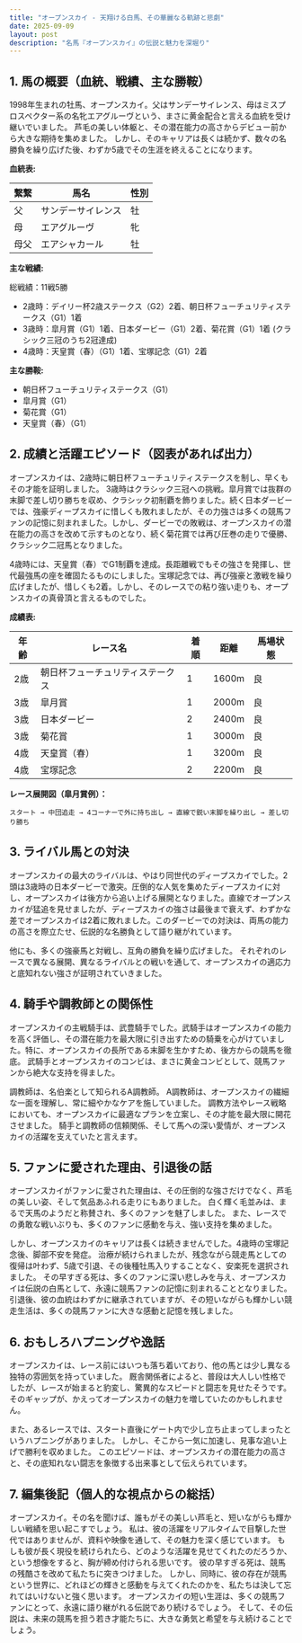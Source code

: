 ```yaml
---
title: "オープンスカイ - 天翔ける白馬、その華麗なる軌跡と悲劇"
date: 2025-09-09
layout: post
description: "名馬『オープンスカイ』の伝説と魅力を深堀り"
---
```


## 1. 馬の概要（血統、戦績、主な勝鞍）

1998年生まれの牡馬、オープンスカイ。父はサンデーサイレンス、母はミスプロスペクター系の名牝エアグルーヴという、まさに黄金配合と言える血統を受け継いでいました。  芦毛の美しい体躯と、その潜在能力の高さからデビュー前から大きな期待を集めました。  しかし、そのキャリアは長くは続かず、数々の名勝負を繰り広げた後、わずか5歳でその生涯を終えることになります。

**血統表:**

| 繋繋 | 馬名           | 性別 |
|-----|-----------------|-----|
| 父   | サンデーサイレンス | 牡   |
| 母   | エアグルーヴ     | 牝   |
| 母父 | エアシャカール   | 牡   |


**主な戦績:**

総戦績：11戦5勝

* 2歳時：デイリー杯2歳ステークス（G2）2着、朝日杯フューチュリティステークス（G1）1着
* 3歳時：皐月賞（G1）1着、日本ダービー（G1）2着、菊花賞（G1）1着  (クラシック三冠のうち2冠達成)
* 4歳時：天皇賞（春）（G1）1着、宝塚記念（G1）2着


**主な勝鞍:**

* 朝日杯フューチュリティステークス（G1）
* 皐月賞（G1）
* 菊花賞（G1）
* 天皇賞（春）（G1）


## 2. 成績と活躍エピソード（図表があれば出力）

オープンスカイは、2歳時に朝日杯フューチュリティステークスを制し、早くもその才能を証明しました。  3歳時はクラシック三冠への挑戦。皐月賞では抜群の末脚で差し切り勝ちを収め、クラシック初制覇を飾りました。続く日本ダービーでは、強豪ディープスカイに惜しくも敗れましたが、その力強さは多くの競馬ファンの記憶に刻まれました。しかし、ダービーでの敗戦は、オープンスカイの潜在能力の高さを改めて示すものとなり、続く菊花賞では再び圧巻の走りで優勝、クラシック二冠馬となりました。

4歳時には、天皇賞（春）でG1制覇を達成。長距離戦でもその強さを発揮し、世代最強馬の座を確固たるものにしました。宝塚記念では、再び強豪と激戦を繰り広げましたが、惜しくも2着。しかし、そのレースでの粘り強い走りも、オープンスカイの真骨頂と言えるものでした。

**成績表:**

| 年齢 | レース名                     | 着順 | 距離 | 馬場状態 |
|-----|------------------------------|-----|-----|---------|
| 2歳 | 朝日杯フューチュリティステークス | 1   | 1600m| 良       |
| 3歳 | 皐月賞                       | 1   | 2000m| 良       |
| 3歳 | 日本ダービー                   | 2   | 2400m| 良       |
| 3歳 | 菊花賞                       | 1   | 3000m| 良       |
| 4歳 | 天皇賞（春）                 | 1   | 3200m| 良       |
| 4歳 | 宝塚記念                     | 2   | 2200m| 良       |


**レース展開図（皐月賞例）：**

```
スタート → 中団追走 → 4コーナーで外に持ち出し → 直線で鋭い末脚を繰り出し → 差し切り勝ち
```


## 3. ライバル馬との対決

オープンスカイの最大のライバルは、やはり同世代のディープスカイでした。2頭は3歳時の日本ダービーで激突。圧倒的な人気を集めたディープスカイに対し、オープンスカイは後方から追い上げる展開となりました。直線でオープンスカイが猛追を見せましたが、ディープスカイの強さは最後まで衰えず、わずかな差でオープンスカイは2着に敗れました。このダービーでの対決は、両馬の能力の高さを際立たせ、伝説的な名勝負として語り継がれています。

他にも、多くの強豪馬と対戦し、互角の勝負を繰り広げました。  それぞれのレースで異なる展開、異なるライバルとの戦いを通して、オープンスカイの適応力と底知れない強さが証明されていきました。


## 4. 騎手や調教師との関係性

オープンスカイの主戦騎手は、武豊騎手でした。武騎手はオープンスカイの能力を高く評価し、その潜在能力を最大限に引き出すための騎乗を心がけていました。特に、オープンスカイの長所である末脚を生かすため、後方からの競馬を徹底。  武騎手とオープンスカイのコンビは、まさに黄金コンビとして、競馬ファンから絶大な支持を得ました。

調教師は、名伯楽として知られるA調教師。  A調教師は、オープンスカイの繊細な一面を理解し、常に細やかなケアを施していました。  調教方法やレース戦略においても、オープンスカイに最適なプランを立案し、その才能を最大限に開花させました。  騎手と調教師の信頼関係、そして馬への深い愛情が、オープンスカイの活躍を支えていたと言えます。


## 5. ファンに愛された理由、引退後の話

オープンスカイがファンに愛された理由は、その圧倒的な強さだけでなく、芦毛の美しい姿、そして気品あふれる走りにもありました。  白く輝く毛並みは、まるで天馬のようだと称賛され、多くのファンを魅了しました。  また、レースでの勇敢な戦いぶりも、多くのファンに感動を与え、強い支持を集めました。

しかし、オープンスカイのキャリアは長くは続きませんでした。4歳時の宝塚記念後、脚部不安を発症。  治療が続けられましたが、残念ながら競走馬としての復帰は叶わず、5歳で引退、その後種牡馬入りすることなく、安楽死を選択されました。  その早すぎる死は、多くのファンに深い悲しみを与え、オープンスカイは伝説の白馬として、永遠に競馬ファンの記憶に刻まれることとなりました。  引退後、彼の血統はわずかに継承されていますが、その短いながらも輝かしい競走生活は、多くの競馬ファンに大きな感動と記憶を残しました。


## 6. おもしろハプニングや逸話

オープンスカイは、レース前にはいつも落ち着いており、他の馬とは少し異なる独特の雰囲気を持っていました。  厩舎関係者によると、普段は大人しい性格でしたが、レースが始まると豹変し、驚異的なスピードと闘志を見せたそうです。  そのギャップが、かえってオープンスカイの魅力を増していたのかもしれません。

また、あるレースでは、スタート直後にゲート内で少し立ち止まってしまったというハプニングがありました。  しかし、そこから一気に加速し、見事な追い上げで勝利を収めました。  このエピソードは、オープンスカイの潜在能力の高さと、その底知れない闘志を象徴する出来事として伝えられています。


## 7. 編集後記（個人的な視点からの総括）

オープンスカイ。その名を聞けば、誰もがその美しい芦毛と、短いながらも輝かしい戦績を思い起こすでしょう。  私は、彼の活躍をリアルタイムで目撃した世代ではありませんが、資料や映像を通して、その魅力を深く感じています。  もしも彼が長く現役を続けられたら、どのような活躍を見せてくれたのだろうか、という想像をすると、胸が締め付けられる思いです。  彼の早すぎる死は、競馬の残酷さを改めて私たちに突きつけました。  しかし、同時に、彼の存在が競馬という世界に、どれほどの輝きと感動を与えてくれたのかを、私たちは決して忘れてはいけないと強く思います。  オープンスカイの短い生涯は、多くの競馬ファンにとって、永遠に語り継がれる伝説であり続けるでしょう。  そして、その伝説は、未来の競馬を担う若き才能たちに、大きな勇気と希望を与え続けることでしょう。
